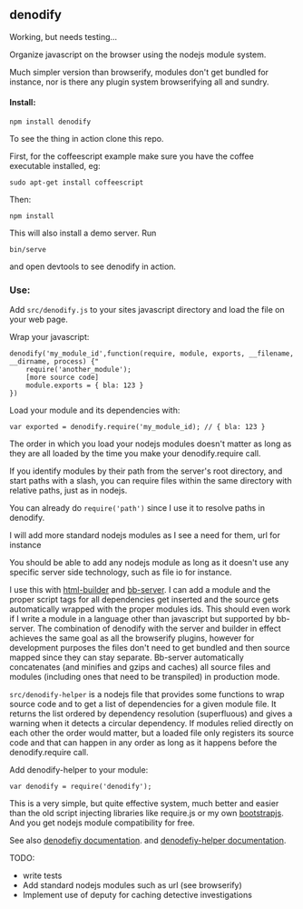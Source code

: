 denodify
--------

Working, but needs testing...

Organize javascript on the browser using the nodejs module system.

Much simpler version than browserify, modules don't get bundled for instance,
nor is there any plugin system browserifying all and sundry. 

#### Install:

    npm install denodify
	
To see the thing in action clone this repo.	

First, for the coffeescript example make sure you have the coffee executable installed, eg:

    sudo apt-get install coffeescript
	
Then:

	npm install
	
This will also install a demo server. Run

	bin/serve
	
and open devtools to see denodify in action.


### Use:

Add `src/denodify.js` to your sites javascript directory and load the file on
your web page.

Wrap your javascript:

    denodify('my_module_id',function(require, module, exports, __filename, __dirname, process) {"
		require('another_module');
        [more source code]
	    module.exports = { bla: 123 }
    })
	
Load your module and its dependencies with:

    var exported = denodify.require('my_module_id); // { bla: 123 }
	
The order in which you load your nodejs modules doesn't matter as long as they
are all loaded by the time you make your denodify.require call.

If you identify modules by their path from the server's root directory, and
start paths with a slash, you can require files within the same directory with
relative paths, just as in nodejs.

You can already do `require('path')` since I use it to resolve paths in
denodify.

I will add more standard nodejs modules as I see a need for them, url for
instance

You should be able to add any nodejs module as long as it doesn't use any
specific server side technology, such as file io for instance.

I use this with [html-builder](http://github.com/Michieljoris/html-builder) and
[bb-server](http://github.com/Michieljoris/bb-server). I can add a module and
the proper script tags for all dependencies get inserted and the source gets
automatically wrapped with the proper modules ids. This should even work if I
write a module in a language other than javascript but supported by
bb-server. The combination of denodify with the server and builder in effect
achieves the same goal as all the browserify plugins, however for development
purposes the files don't need to get bundled and then source mapped since they
can stay separate. Bb-server automatically concatenates (and minifies and gzips
and caches) all source files and modules (including ones that need to be
transpiled) in production mode.

`src/denodify-helper` is a nodejs file that provides some functions to wrap
source code and to get a list of dependencies for a given module file. It
returns the list ordered by dependency resolution (superfluous) and gives a
warning when it detects a circular dependency. If modules relied directly on
each other the order would matter, but a loaded file only registers its source
code and that can happen in any order as long as it happens before the
denodify.require call.

Add denodify-helper to your module:

    var denodify = require('denodify');


This is a very simple, but quite effective system, much better and easier than
the old script injecting libraries like require.js or my own
[bootstrapjs](http://github.com/Michieljoris/bootstrapjs). And you get nodejs
module compatibility for free.

See also [denodefiy documentation](https://rawgithub.com/Michieljoris/denodify/master/docs/denodify.html).
and [denodefiy-helper documentation](https://rawgithub.com/Michieljoris/denodify/master/docs/denodify-helper.html).

TODO:
* write tests
* Add standard nodejs modules such as url (see browserify)
* Implement use of deputy for caching detective investigations

